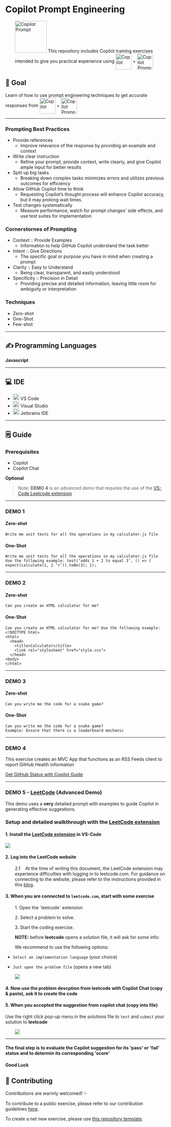 <!-- markdownlint-disable MD024 -->
<!-- markdownlint-disable MD045 -->

# Copilot Prompt Engineering

<p style="margin-left: 30px;">
<img src="docs/images/copilot-prompt.png" alt="Copilot Prompt" width="100"/>
This repository includes Copilot training exercises intended to give you practical experience using
<img src="docs/images/copilot.png" alt="Copilot" width="50" align="center"/> +
<img src="docs/images/copilot-chat.png" alt="Copilot Prompt" width="50" align="center"/>
</p>

## 🎯 Goal

Learn of how to use prompt engineering techniques to get accurate responses from
<img src="docs/images/copilot.png" alt="Copilot" width="50" align="center"/> +
<img src="docs/images/copilot-chat.png" alt="Copilot Prompt" width="50" align="center"/>

---

### Prompting Best Practices

- Provide references
  - Improve relevance of the response by providing an example and context
- Write clear instruction
  - Refine your prompt, provide context, write clearly, and give Copilot ample input for better results
- Split up big tasks
  - Breaking down complex tasks minimizes errors and utilizes previous outcomes for efficiency
- Allow GitHub Copilot time to think
  - Requesting Copilot’s thought process will enhance Copilot accuracy, but it may prolong wait times.
- Test changes systematically
  - Measure performance, watch for prompt changes' side effects, and use test suites for implementation

### Cornerstornes of Prompting

- Context :: Provide Examples
  - Information to help GitHub Copilot understand the task better
- Intent :: Give Directions
  - The specific goal or purpose you have in mind when creating a prompt
- Clarity :: Easy to Understand
  - Being clear, transparent, and easily understood
- Specificity :: Precision in Detail
  - Providing precise and detailed information, leaving little room for ambiguity or interpretation

### Techniques

- Zero-shot
- One-Shot
- Few-shot

---

## ✍️ Programming Languages

**Javascript**

---

## 💻 IDE

- <img src="docs/images/ide-vscode.png" alt="Visual Studio Code" width="20"/> VS Code
- <img src="docs/images/ide-vs.png" alt="Visual Studio" width="20"/> Visual Studio
- <img src="docs/images/ide-jetbrains.png" alt="Jetbrains IDE" width="20"/> Jetbrains IDE

---

## 🗒️ Guide

### Prerequisites

- Copilot
- Copilot Chat

**Optional**
>Note: **DEMO 4** is an advanced demo that requires the use of the [VS-Code Leetcode extension](https://marketplace.visualstudio.com/items?itemName=LeetCode.vscode-leetcode)

---

### DEMO 1

#### Zero-shot

```text
Write me unit tests for all the operations in my calculator.js file
```

#### One-Shot

 ```text
 Write me unit tests for all the operations in my calculator.js file
Use the following example: test(‘adds 1 + 2 to equal 3’, () => ( expect(calculate(1, 2 ‘+’)).toBe(3); });
```

---

### DEMO 2

#### Zero-shot

```text
Can you create an HTML calculator for me?
```

#### One-Shot

```text
Can you create an HTML calculator for me? Use the following example:  
<!DOCTYPE html>
<html>
  <head>
    <title>Calculator</title>
    <link rel="stylesheet" href="style.css">
  </head>
<body>
</html> 
```

---

### DEMO 3

#### Zero-shot

```text
Can you write me the code for a snake game?
```

#### One-Shot

```text
Can you write me the code for a snake game? 
Example: Ensure that there is a leaderboard mechanic
```

---

### DEMO 4

This exercise creates an MVC App that functions as an RSS Feeds client to report GitHub Health information

[Get GitHub Status with Copilot Guide](./GitHub-Status-With-Copilot.md)

---

### DEMO 5 - [LeetCode](https://leetcode.com) (Advanced Demo)

This demo uses a **very** detailed prompt with examples to guide Copilot in generating effective suggestions.

### Setup and detailed walkthrough with the <a href="https://marketplace.visualstudio.com/items?itemName=LeetCode.vscode-leetcode">LeetCode extension</a>
<p></summary>

#### 1. Install the <a href="https://marketplace.visualstudio.com/items?itemName=LeetCode.vscode-leetcode">LeetCode extension</a> in VS-Code

   <img src="docs/images/leetcode-plugin.png"/>

#### 2. Log into the LeetCode website

 <p style="margin-left: 30px;">2.1 &nbsp; &nbsp;At the time of writing this document, the LeetCode extension may experience difficulties with logging in to leetcode.com. For guidance on connecting to the website, please refer to the instructions provided in this <a href="https://betterprogramming.pub/work-on-leetcode-problems-in-vs-code-5fedf1a06ca1">blog</a>.</p>

#### 3. When you are connected to `leetcode.com`, start with some exercise

<p style="margin-left: 30px;">1. Open the `leetcode` extension
</p>
<p style="margin-left: 30px;">2. Select a problem to solve.
</p>
<p style="margin-left: 30px;">3. Start the coding exercise.
</p>
<p style="margin-left: 30px;"><b>NOTE:</b> before <b>leetcode</b> opens a solution file, it will ask for some info:
</p>
<p style="margin-left: 30px;">We recommend to use the following options:

- `Select an implementation language` (your choice)

- `Just open the problem file` (opens a new tab)

</p>

<p style="margin-left: 30px;"><img src="docs/images/leetcode-overview-1.svg"/></p>

#### 4. Now use the problem descption from **leetcode** with Copilot Chat (copy & paste), ask it to create the code

#### 5. When you accepted the suggestion from copilot chat (copy into file)
Use the right click pop-up menu in the solutions file to `test` and `submit` your solution to **leetcode**

<p style="margin-left: 30px;"><img src="docs/images/leetcode-popup.png"/></p>

---

#### The final step is to evaluate the Copilot suggestion for its 'pass' or 'fail' status and to determin its corresponding 'score'

#### Good Luck

## 🤝 Contributing

Contributions are warmly welcomed! ✨

To contribute to a public exercise, please refer to our contribution guidelines [here](https://github.com/ps-copilot-sandbox/.github/blob/main/.github/CONTRIBUTING.md).

To create a net new exercise, please use [this repository template](https://github.com/ps-copilot-sandbox/copilot-exercise-template).
